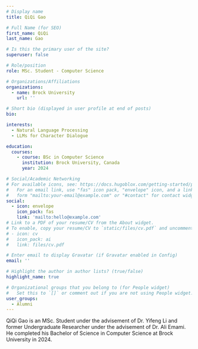 ```yaml
---
# Display name
title: QiQi Gao

# Full Name (for SEO)
first_name: QiQi
last_name: Gao

# Is this the primary user of the site?
superuser: false

# Role/position
role: MSc. Student - Computer Science

# Organizations/Affiliations
organizations:
  - name: Brock University
    url: ''

# Short bio (displayed in user profile at end of posts)
bio: 

interests:
  - Natural Language Processing
  - LLMs for Character Dialogue

education:
  courses:
    - course: BSc in Computer Science
      institution: Brock University, Canada
      year: 2024

# Social/Academic Networking
# For available icons, see: https://docs.hugoblox.com/getting-started/page-builder/#icons
#   For an email link, use "fas" icon pack, "envelope" icon, and a link in the
#   form "mailto:your-email@example.com" or "#contact" for contact widget.
social:
  - icon: envelope
    icon_pack: fas
    link: 'mailto:hello@example.com'
# Link to a PDF of your resume/CV from the About widget.
# To enable, copy your resume/CV to `static/files/cv.pdf` and uncomment the lines below.
# - icon: cv
#   icon_pack: ai
#   link: files/cv.pdf

# Enter email to display Gravatar (if Gravatar enabled in Config)
email: ''

# Highlight the author in author lists? (true/false)
highlight_name: true

# Organizational groups that you belong to (for People widget)
#   Set this to `[]` or comment out if you are not using People widget.
user_groups:
  - Alumni
---
```


QiQi Gao is an MSc. Student under the advisement of Dr. Yifeng Li and former Undergraduate Researcher under the advisement of Dr. Ali Emami. He completed his Bachelor of Science in Computer Science at Brock University in 2024.

